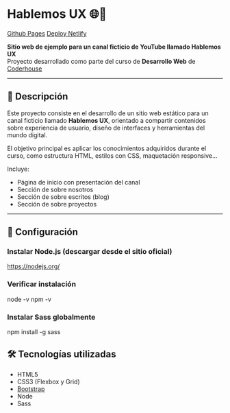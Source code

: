 # Hablemos UX 🌐🎥

[Github Pages](https://matiascano.github.io/hablemosux/)
[Deploy Netlify](https://hablemosux.netlify.app/)

**Sitio web de ejemplo para un canal ficticio de YouTube llamado Hablemos UX**  
Proyecto desarrollado como parte del curso de **Desarrollo Web** de [Coderhouse](https://www.coderhouse.com/)

---

## 📌 Descripción

Este proyecto consiste en el desarrollo de un sitio web estático para un canal ficticio llamado **Hablemos UX**, orientado a compartir contenidos sobre experiencia de usuario, diseño de interfaces y herramientas del mundo digital.

El objetivo principal es aplicar los conocimientos adquiridos durante el curso, como estructura HTML, estilos con CSS, maquetación responsive...

Incluye:

- Página de inicio con presentación del canal
- Sección de sobre nosotros
- Sección de sobre escritos (blog)
- Sección de sobre proyectos

---

## 🔧 Configuración

### Instalar Node.js (descargar desde el sitio oficial)

https://nodejs.org/

### Verificar instalación

node -v
npm -v

### Instalar Sass globalmente

npm install -g sass

## 🛠️ Tecnologías utilizadas

- HTML5
- CSS3 (Flexbox y Grid)
- [Bootstrap](https://getbootstrap.com/)
- Node
- Sass
